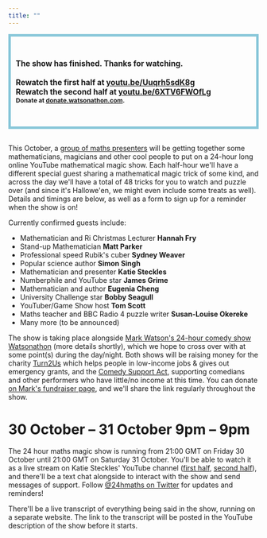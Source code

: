 ```yaml
---
title: ""
---
```


<div style="padding:30px 10px;border:#88C7D9 solid 5px;font-weight:bold;font-size:110%;margin-bottom:30px">

The show has finished. Thanks for watching.
<br /><br />
Rewatch the first half at <a href="https://youtu.be/Uuqrh5sdK8g">youtu.be/Uuqrh5sdK8g</a>
<br />
Rewatch the second half at <a href="https://youtu.be/6XTV6FWOfLg">youtu.be/6XTV6FWOfLg</a>
<br />
<span style="font-size:80%">Donate at <a href="https://donate.watsonathon.com">donate.watsonathon.com</a>.</span>
</div>

This October, a <a href="http://24hourmaths.com/team.html">group of maths presenters</a> will be getting together some mathematicians, magicians and other cool people to put on a 24-hour long online YouTube mathematical magic show. Each half-hour we'll have a different special guest sharing a mathematical magic trick of some kind, and across the day we'll have a total of 48 tricks for you to watch and puzzle over (and since it's Hallowe'en, we might even include some treats as well). Details and timings are below, as well as a form to sign up for a reminder when the show is on!

Currently confirmed guests include:
- Mathematician and Ri Christmas Lecturer <strong>Hannah Fry</strong>
- Stand-up Mathematician <strong>Matt Parker</strong>
- Professional speed Rubik's cuber <strong>Sydney Weaver</strong>
- Popular science author <strong>Simon Singh</strong>
- Mathematician and presenter <strong>Katie Steckles</strong>
- Numberphile and YouTube star <strong>James Grime</strong>
- Mathematician and author <strong>Eugenia Cheng</strong>
- University Challenge star <strong>Bobby Seagull</strong>
- YouTuber/Game Show host <strong>Tom Scott</strong>
- Maths teacher and BBC Radio 4 puzzle writer <strong>Susan-Louise Okereke</strong>
- Many more (to be announced)

The show is taking place alongside <a href="http://watsonathon.com">Mark Watson's 24-hour comedy show Watsonathon</a> (more details shortly), which we hope to cross over with at some point(s) during the day/night. Both shows will be raising money for the charity <a href="https://www.turn2us.org.uk/">Turn2Us</a> which helps people in low-income jobs & gives out emergency grants, and the <a href="http://www.comedysupportact.org.uk/">Comedy Support Act</a>, supporting comedians and other performers who have little/no income at this time. You can donate <a href="http://tinyurl.com/watsonathonii">on Mark's fundraiser page</a>, and we'll share the link regularly throughout the show.

30 October &ndash; 31 October 9pm &ndash; 9pm
=============================================

The 24 hour maths magic show is running from 21:00 GMT on Friday 30 October until 21:00 GMT on Saturday 31 October. You'll be able to watch it as a live stream on Katie Steckles' YouTube channel (<a href="https://youtu.be/Uuqrh5sdK8g">first half</a>, <a href="https://youtu.be/6XTV6FWOfLg">second half</a>), and there'll be a text chat alongside to interact with the show and send messages of support. Follow <a href="http://www.twitter.com/24hmaths">@24hmaths on Twitter</a> for updates and reminders!

There'll be a live transcript of everything being said in the show, running on a separate website. The link to the transcript will be posted in the YouTube description of the show before it starts.
